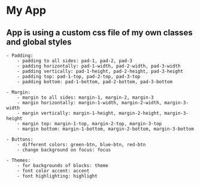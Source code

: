 # My App

## App is using a custom css file of my own classes and global styles
	- Padding:
		- padding to all sides: pad-1, pad-2, pad-3
		- padding horizontally: pad-1-width, pad-2-width, pad-3-width
		- padding vertically: pad-1-height, pad-2-height, pad-3-height
		- padding top: pad-1-top, pad-2-top, pad-3-top
		- padding bottom: pad-1-bottom, pad-2-bottom, pad-3-bottom

	- Margin:
		- margin to all sides: margin-1, margin-2, margin-3
		- margin horizontally: margin-1-width, margin-2-width, margin-3-width
		- margin vertically: margin-1-height, margin-2-height, margin-3-height
		- margin top: margin-1-top, margin-2-top, margin-3-top
		- margin bottom: margin-1-bottom, margin-2-bottom, margin-3-bottom

	- Buttons:
		- different colors: green-btn, blue-btn, red-btn
		- change background on focus: focus

	- Themes:
		- for backgrounds of blocks: theme
		- font color accent: accent
		- font highlighting: highlight

	
